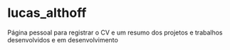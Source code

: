# lucas_althoff
Página pessoal para registrar o CV e um resumo dos projetos e trabalhos desenvolvidos e em desenvolvimento
